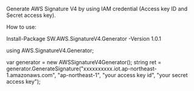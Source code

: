 Generate AWS Signature V4 by using IAM credential (Access key ID and Secret access key).

How to use:

Install-Package SW.AWS.SignatureV4.Generator -Version 1.0.1

using AWS.SignatureV4.Generator;

var generator = new AWSSignatureV4Generator();
string ret = generator.GenerateSignature("xxxxxxxxxx.iot.ap-northeast-1.amazonaws.com", "ap-northeast-1", "your access key id", "your secret access key");
